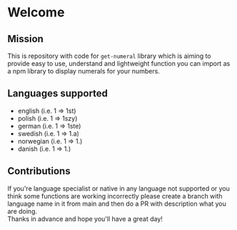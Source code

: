 # Welcome

## Mission

This is repository with code for `get-numeral` library which is aiming to provide easy to use, understand and lightweight function you can import as a npm library to display numerals for your numbers.

## Languages supported

* english (i.e. 1 => 1st)
* polish (i.e. 1 => 1szy)
* german (i.e. 1 => 1ste)
* swedish (i.e. 1 => 1.a)
* norwegian (i.e. 1 => 1.)
* danish  (i.e. 1 => 1.)

## Contributions

If you're language specialist or native in any language not supported or you think some functions are working incorrectly please create a branch with language name in it from main and then do a PR with description what you are doing.  
Thanks in advance and hope you'll have a great day!